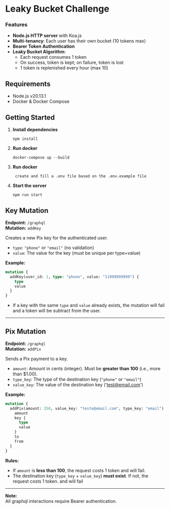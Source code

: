# Leaky Bucket Challenge

### Features

- **Node.js HTTP server** with Koa.js
- **Multi-tenancy**: Each user has their own bucket (10 tokens max)
- **Bearer Token Authentication**
- **Leaky Bucket Algorithm**:
  - Each request consumes 1 token
  - On success, token is kept; on failure, token is lost
  - 1 token is replenished every hour (max 10)

## Requirements
- Node.js v20.13.1
- Docker & Docker Compose

## Getting Started
1. **Install dependencies**
   ```
   npm install
   ```

2. **Run docker**
   ```
   docker-compose up --build
   ```

3. **Run docker**
   ```
    create and fill a .env file based on the .env.example file
   ```

4. **Start the server**
    ```
    npm run start
    ```


## Key Mutation

**Endpoint:** `/graphql`  
**Mutation:** `addKey`

Creates a new Pix key for the authenticated user. 
- `type`: `"phone"` or `"email"` (no validation)
- `value`: The value for the key (must be unique per type+value)

**Example:**
```graphql
mutation {
  addKey(user_id: 1, type: "phone", value: "11999999999") {
    type
    value
  }
}
```
- If a key with the same `type` and `value` already exists, the mutation will fail and a token will be subtract from the user.

---

## Pix Mutation

**Endpoint:** `/graphql`  
**Mutation:** `addPix`

Sends a Pix payment to a key.  
- `amount`: Amount in cents (integer). Must be **greater than 100** (i.e., more than $1.00).
- `type_key`: The type of the destination key (`"phone"` or `"email"`)
- `value_key`: The value of the destination key ('test@email.com')

**Example:**
```graphql
mutation {
  addPix(amount: 150, value_key: "teste@email.com", type_key: "email") {
    amount
    key {
      type
      value
    }
    to
    from
  }
}
```
**Rules:**
- If `amount` is **less than 100**, the request costs 1 token and will fail.
- The destination key (`type_key` + `value_key`) **must exist**. If not, the request costs 1 token. and will fail

---

**Note:**  
All graphql interactions require Bearer authentication.